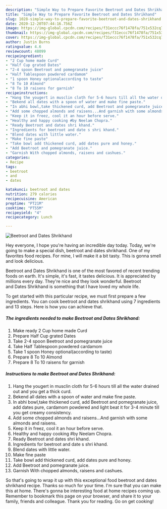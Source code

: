 ```yaml
---
description: "Simple Way to Prepare Favorite Beetroot and Dates Shrikhand"
title: "Simple Way to Prepare Favorite Beetroot and Dates Shrikhand"
slug: 1028-simple-way-to-prepare-favorite-beetroot-and-dates-shrikhand
date: 2020-12-20T07:44:16.756Z
image: https://img-global.cpcdn.com/recipes/f31eccc76f1478fa/751x532cq70/beetroot-and-dates-shrikhand-recipe-main-photo.jpg
thumbnail: https://img-global.cpcdn.com/recipes/f31eccc76f1478fa/751x532cq70/beetroot-and-dates-shrikhand-recipe-main-photo.jpg
cover: https://img-global.cpcdn.com/recipes/f31eccc76f1478fa/751x532cq70/beetroot-and-dates-shrikhand-recipe-main-photo.jpg
author: Justin Burns
ratingvalue: 4.6
reviewcount: 48099
recipeingredient:
- "2 Cup home made Curd"
- "Half Cup grated Dates"
- "2-4 spoon Beetroot and pomegranate juice"
- "Half Tablespoon powdered cardamom"
- "1 spoon Honey optionalaccording to taste"
- "8 To 10 Almond"
- "8 To 10 raisens for garnish"
recipeinstructions:
- "Hang the yougert in musclin cloth for 5-6 hours till all the water drained out and you get a thick curd."
- "Bekend all dates with a spoon of water and make fine paste."
- "In abhi bowl,take thickened curd, add Beetroot and pomegranate juice, add dates pure, cardamom powdered and light beat it for 3-4 minute till you get creamy consistency."
- "Add some chopped almonds and raisens...And garnish with some almonds and raisens."
- "Keep it in freez, cool it an hour before serve."
- "Healthy and happy cooking #by Neelam Chopra."
- "Ready Beetroot and dates shri khand."
- "Ingredients for beetroot and date s shri khand."
- "Blend dates with little water."
- "Make fine paste"
- "Take bowl add thickened curd, add dates pure and honey."
- "Add Beetroot and pomegranate juice."
- "Garnish With chopped almonds, raisens and cashues."
categories:
- Recipe
tags:
- beetroot
- and
- dates

katakunci: beetroot and dates 
nutrition: 279 calories
recipecuisine: American
preptime: "PT21M"
cooktime: "PT55M"
recipeyield: "4"
recipecategory: Lunch

---
```



![Beetroot and Dates Shrikhand](https://img-global.cpcdn.com/recipes/f31eccc76f1478fa/751x532cq70/beetroot-and-dates-shrikhand-recipe-main-photo.jpg)

Hey everyone, I hope you're having an incredible day today. Today, we're going to make a special dish, beetroot and dates shrikhand. One of my favorites food recipes. For mine, I will make it a bit tasty. This is gonna smell and look delicious.



Beetroot and Dates Shrikhand is one of the most favored of recent trending foods on earth. It's simple, it's fast, it tastes delicious. It is appreciated by millions every day. They're nice and they look wonderful. Beetroot and Dates Shrikhand is something that I have loved my whole life.


To get started with this particular recipe, we must first prepare a few ingredients. You can cook beetroot and dates shrikhand using 7 ingredients and 13 steps. Here is how you can achieve that.

<!--inarticleads1-->

##### The ingredients needed to make Beetroot and Dates Shrikhand:

1. Make ready 2 Cup home made Curd
1. Prepare Half Cup grated Dates
1. Take 2-4 spoon Beetroot and pomegranate juice
1. Take Half Tablespoon powdered cardamom
1. Take 1 spoon Honey optional(according to taste)
1. Prepare 8 To 10 Almond
1. Prepare 8 To 10 raisens for garnish




<!--inarticleads2-->

##### Instructions to make Beetroot and Dates Shrikhand:

1. Hang the yougert in musclin cloth for 5-6 hours till all the water drained out and you get a thick curd.
1. Bekend all dates with a spoon of water and make fine paste.
1. In abhi bowl,take thickened curd, add Beetroot and pomegranate juice, add dates pure, cardamom powdered and light beat it for 3-4 minute till you get creamy consistency.
1. Add some chopped almonds and raisens...And garnish with some almonds and raisens.
1. Keep it in freez, cool it an hour before serve.
1. Healthy and happy cooking #by Neelam Chopra.
1. Ready Beetroot and dates shri khand.
1. Ingredients for beetroot and date s shri khand.
1. Blend dates with little water.
1. Make fine paste
1. Take bowl add thickened curd, add dates pure and honey.
1. Add Beetroot and pomegranate juice.
1. Garnish With chopped almonds, raisens and cashues.




So that's going to wrap it up with this exceptional food beetroot and dates shrikhand recipe. Thanks so much for your time. I'm sure that you can make this at home. There's gonna be interesting food at home recipes coming up. Remember to bookmark this page on your browser, and share it to your family, friends and colleague. Thank you for reading. Go on get cooking!
